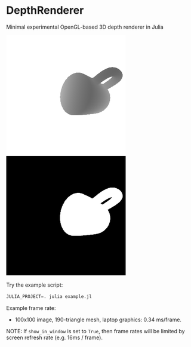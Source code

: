# DepthRenderer
Minimal experimental OpenGL-based 3D depth renderer in Julia

![mug depth image](depth.png)
![mug sillhouette](sillhouette.png)

Try the example script:
```julia
JULIA_PROJECT=. julia example.jl
```

Example frame rate:
- 100x100 image, 190-triangle mesh, laptop graphics: 0.34 ms/frame.

NOTE: If `show_in_window` is set to `True`, then frame rates will be limited by screen refresh rate (e.g. 16ms / frame).
